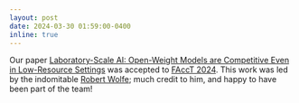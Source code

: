 ```yaml
---
layout: post
date: 2024-03-30 01:59:00-0400
inline: true
---
```


Our paper [Laboratory-Scale AI: Open-Weight Models are Competitive Even in Low-Resource Settings]() was accepted to [FAccT 2024](https://facctconference.org/2024/). This work was led by the indomitable [Robert Wolfe](https://wolferobert3.github.io/); much credit to him, and happy to have been part of the team!
